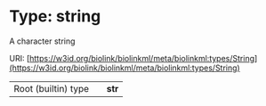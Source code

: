 
# Type: string


A character string

URI: [https://w3id.org/biolink/biolinkml/meta/biolinkml:types/String](https://w3id.org/biolink/biolinkml/meta/biolinkml:types/String)

|  |  |  |
| --- | --- | --- |
| Root (builtin) type | | **str** |
